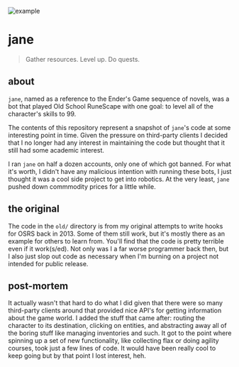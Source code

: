 ![example](assets/example.gif)

# jane

> Gather resources. Level up. Do quests.

## about

`jane`, named as a reference to the Ender's Game sequence of novels, was a bot
that played Old School RuneScape with one goal: to level all of the character's
skills to 99.

The contents of this repository represent a snapshot of `jane`'s code at some
interesting point in time. Given the pressure on third-party clients I decided
that I no longer had any interest in maintaining the code but thought that it
still had some academic interest.

I ran `jane` on half a dozen accounts, only one of which got banned. For what
it's worth, I didn't have any malicious intention with running these bots, I
just thought it was a cool side project to get into robotics. At the very
least, `jane` pushed down commmodity prices for a little while.

## the original

The code in the `old/` directory is from my original attempts to write hooks
for OSRS back in 2013. Some of them still work, but it's mostly there as an
example for others to learn from. You'll find that the code is pretty
terrible even if it work(s/ed). Not only was I a far worse programmer back
then, but I also just slop out code as necessary when I'm burning on a
project not intended for public release.

## post-mortem

It actually wasn't that hard to do what I did given that there were so many
third-party clients around that provided nice API's for getting information
about the game world. I added the stuff that came after: routing the character
to its destination, clicking on entities, and abstracting away all of the
boring stuff like managing inventories and such. It got to the point where
spinning up a set of new functionality, like collecting flax or doing agility
courses, took just a few lines of code. It would have been really cool to keep
going but by that point I lost interest, heh.
